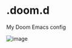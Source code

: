 # .doom.d
My Doom Emacs config

![image](https://user-images.githubusercontent.com/38581702/222955689-281b639e-2199-48f1-bb48-4835e0861d2b.png)
